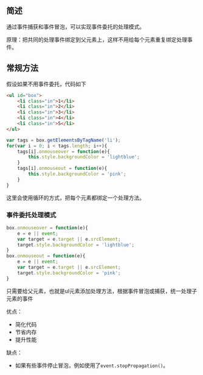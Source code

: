 ## 简述

通过事件捕获和事件冒泡，可以实现事件委托的处理模式。


原理：把共同的处理事件绑定到父元素上，这样不用给每个元素重复绑定处理事件。



## 常规方法

假设如果不用事件委托，代码如下

```html
<ul id="box">
    <li class="in">1</li>
    <li class="in">2</li>
    <li class="in">3</li>
    <li class="in">4</li>
    <li class="in">5</li>
</ul>
```

```js
var tags = box.getElementsByTagName('li');
for(var i = 0; i < tags.length; i++){
    tags[i].onmouseover = function(e){
        this.style.backgroundColor = 'lightblue';
    }
    tags[i].onmouseout = function(e){
        this.style.backgroundColor = 'pink';
    }
}
```

这里会使用循环的方式，把每个元素都绑定一个处理方法。





### 事件委托处理模式

```js
box.onmouseover = function(e){
    e = e || event;
    var target = e.target || e.srcElement;
    target.style.backgroundColor = 'lightblue';
}
box.onmouseout = function(e){
    e = e || event;
    var target = e.target || e.srcElement;
    target.style.backgroundColor = 'pink';
}
```

只需要给父元素，也就是ul元素添加处理方法，根据事件冒泡或捕获，统一处理子元素的事件







优点：
* 简化代码
* 节省内存
* 提升性能


缺点：
* 如果有些事件停止冒泡，例如使用了`event.stopPropagation()`。
